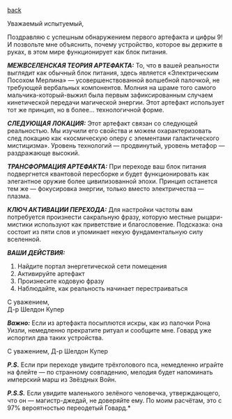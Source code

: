[back](README.md)

Уважаемый испытуемый,

Поздравляю с успешным обнаружением первого артефакта и цифры 9! И позвольте мне объяснить, почему устройство, которое вы держите в руках, в этом мире функционирует как блок питания.

***МЕЖВСЕЛЕНСКАЯ ТЕОРИЯ АРТЕФАКТА:***
То, что в вашей реальности выглядит как обычный блок питания, здесь является «Электрическим Посохом Мерлина» — усовершенствованной волшебной палочкой, не требующей вербальных компонентов. Молния на шраме того самого мальчика-который-выжил была первым зафиксированным случаем кинетической передачи магической энергии. Этот артефакт использует тот же принцип, но в более... технологичной форме.

***СЛЕДУЮЩАЯ ЛОКАЦИЯ:***
Этот артефакт связан со следующей реальностью. Мы изучили его свойства и можем охарактеризовать след локацию как «космическую оперу с элементами галактического мистицизма». Уровень технологий — продвинутый, уровень метафор — раздражающе высокий.

***ТРАНСФОРМАЦИЯ АРТЕФАКТА:***
При переходе ваш блок питания подвергнется квантовой пересборке и будет функционировать как элегантное оружие более цивилизованной эпохи. Принцип останется тем же — фокусировка энергии, только вместо электричества — плазма.

***КЛЮЧ АКТИВАЦИИ ПЕРЕХОДА:***
Для настройки частоты вам потребуется произнести сакральную фразу, которую местные рыцари-мистики используют как приветствие и благословение. Подсказка: она состоит из пяти слов и упоминает некую фундаментальную силу вселенной.

***ВАШИ ДЕЙСТВИЯ:***
1. Найдите портал энергетической сети помещения
2. Активируйте артефакт
3. Произнесите кодовую фразу
4. Наблюдайте, как реальность начинает перестраиваться

С уважением,  
Д-р Шелдон Купер

***Важно:*** Если из артефакта посыплются искры, как из палочки Рона Уизли, немедленно прекратите ритуал и сообщите мне. Говард уже испортил два таких устройства.

С уважением, Д-р Шелдон Купер

***P.S.*** Если при переходе увидите трёхголового пса, немедленно играйте на флейте — по странному совпадению, мелодия будет напоминать имперский марш из Звёздных Войн.

***P.S.S.*** Если увидите маленького зелёного человечка, утверждающего, что он — магистр-джедай, не доверяйте ему. По моим расчётам, это с 97% вероятностью переодетый Говард.*
